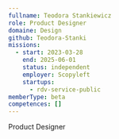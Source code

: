 ```yaml
---
fullname: Teodora Stankiewicz
role: Product Designer
domaine: Design
github: Teodora-Stanki
missions:
  - start: 2023-03-28
    end: 2025-06-01
    status: independent
    employer: Scopyleft
    startups:
      - rdv-service-public
memberType: beta
competences: []
---
```

Product Designer